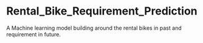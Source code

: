 # Rental_Bike_Requirement_Prediction
A Machine learning model building around the rental bikes in past and requirement in future.
